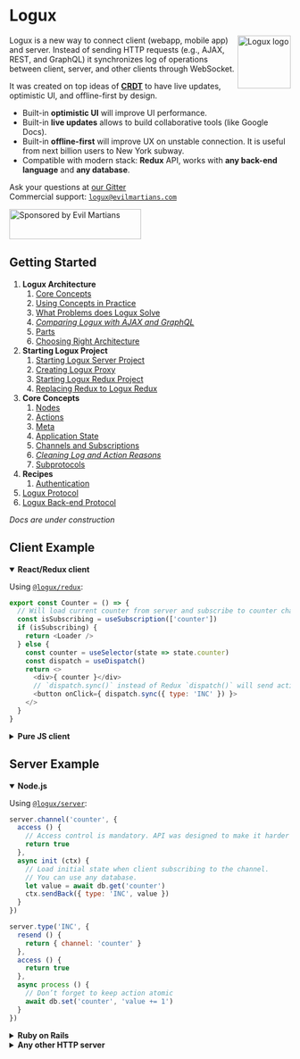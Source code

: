 # Logux

<img align="right" width="95" height="95" title="Logux logo"
     src="https://cdn.rawgit.com/logux/logux/master/logo.svg">

Logux is a new way to connect client (webapp, mobile app) and server. Instead of sending HTTP requests (e.g., AJAX, REST, and GraphQL) it synchronizes log of operations between client, server, and other clients through WebSocket.

It was created on top ideas of **[CRDT]** to have live updates, optimistic UI, and offline-first by design.

* Built-in **optimistic UI** will improve UI performance.
* Built-in **live updates** allows to build collaborative tools (like Google Docs).
* Built-in **offline-first** will improve UX on unstable connection. It is useful from next billion users to New York subway.
* Compatible with modern stack: **Redux** API, works with **any back-end language** and **any database**.

Ask your questions at [our Gitter]<br>
Commercial support: [`logux@evilmartians.com`]

<a href="https://evilmartians.com/?utm_source=logux">
  <img src="https://evilmartians.com/badges/sponsored-by-evil-martians.svg"
       alt="Sponsored by Evil Martians" width="236" height="54">
</a>

[`logux@evilmartians.com`]: mailto:logux@evilmartians.com
[our Gitter]: https://gitter.im/logux/logux
[CRDT]: https://slides.com/ai/crdt


## Getting Started

1. **Logux Architecture**
   1. [Core Concepts](./1-architecture/1-core.md)
   2. [Using Concepts in Practice](./1-architecture/2-practice.md)
   3. [What Problems does Logux Solve](./1-architecture/3-solved.md)
   4. *[Comparing Logux with AJAX and GraphQL](./1-architecture/4-compare.md)*
   5. [Parts](./1-architecture/5-parts.md)
   6. [Choosing Right Architecture](./1-architecture/6-choosing.md)
2. **Starting Logux Project**
   1. [Starting Logux Server Project](./2-starting/1-creating-server.md)
   2. [Creating Logux Proxy](./2-starting/2-creating-proxy.md)
   3. [Starting Logux Redux Project](./2-starting/3-creating-redux.md)
   4. [Replacing Redux to Logux Redux](./2-starting/4-replacing-redux.md)
3. **Core Concepts**
   1. [Nodes](./3-concepts/1-node.md)
   2. [Actions](./3-concepts/2-action.md)
   3. [Meta](./3-concepts/3-meta.md)
   4. [Application State](./3-concepts/4-state.md)
   5. [Channels and Subscriptions](./3-concepts/5-subscription.md)
   6. *[Cleaning Log and Action Reasons](./3-concepts/6-reason.md)*
   7. [Subprotocols](./3-concepts/7-subprotocol.md)
4. **Recipes**
   1. [Authentication](./4-recipes/1-authentication.md)
5. [Logux Protocol](./protocol/spec.md)
6. [Logux Back-end Protocol](./backend-protocol/spec.md)

*Docs are under construction*


## Client Example

<details open><summary><b>React/Redux client</b></summary>

Using [`@logux/redux`](https://github.com/logux/redux/):

```js
export const Counter = () => {
  // Will load current counter from server and subscribe to counter changes
  const isSubscribing = useSubscription(['counter'])
  if (isSubscribing) {
    return <Loader />
  } else {
    const counter = useSelector(state => state.counter)
    const dispatch = useDispatch()
    return <>
      <div>{ counter }</div>
      // `dispatch.sync()` instead of Redux `dispatch()` will send action to all clients
      <button onClick={ dispatch.sync({ type: 'INC' }) }>
    </>
  }
}
```

</details>
<details><summary><b>Pure JS client</b></summary>

Using [`@logux/client`](https://github.com/logux/client/):

```js
log.on('add', (action, meta) => {
  if (action.type === 'INC') {
    counter.innerHTML = parseInt(counter.innerHTML) + 1
  }
})

increase.addEventListener('click', () => {
  log.add({ type: 'INC' }, { sync: true })
})

log.add({ type: 'logux/subscribe' channel: 'counter' }, { sync: true })
```

</details>


## Server Example

<details open><summary><b>Node.js</b></summary>

Using [`@logux/server`](https://github.com/logux/server/):

```js
server.channel('counter', {
  access () {
    // Access control is mandatory. API was designed to make it harder to write dangerous code.
    return true
  },
  async init (ctx) {
    // Load initial state when client subscribing to the channel.
    // You can use any database.
    let value = await db.get('counter')
    ctx.sendBack({ type: 'INC', value })
  }
})

server.type('INC', {
  resend () {
    return { channel: 'counter' }
  },
  access () {
    return true
  },
  async process () {
    // Don’t forget to keep action atomic
    await db.set('counter', 'value += 1')
  }
})
```

</details>
<details><summary><b>Ruby on Rails</b></summary>

Using [`logux_rails`](https://github.com/logux/logux_rails/):

```ruby
# app/logux/channels/counter.rb
module Channels
  class Counter < Logux::ChannelController
    def initial_data
      [{ type: 'INC', value: db.counter }]
    end
  end
end
```

```ruby
# app/logux/actions/inc.rb
module Actions
  class Inc < Logux::ActionController
    def inc
      # Don’t forget to keep action atomic
      db.update_counter! 'value += 1'
    end
  end
end
```

```ruby
# app/logux/policies/channels/counter.rb
module Policies
  module Channels
    class Counter < Policies::Base
      # Access control is mandatory. API was designed to make it harder to write dangerous code.
      def subscribe?
        true
      end
    end
  end
end
```

```ruby
# app/logux/policies/actions/inc.rb
module Policies
  module Actions
    class inc < Policies::Base
      def inc?
        true
      end
    end
  end
end
```

</details>
<details><summary><b>Any other HTTP server</b></summary>

You can use any HTTP server with Logux WebSocket proxy server. Here PHP pseudocode:

```php
<?php
$req = json_decode(file_get_contents('php://input'), true);
if ($req['password'] == LOGUX_PASSWORD) {
  foreach ($req['commands'] as $command) {
    if ($command[0] == 'action') {
      $action = $command[1];
      $meta = $command[2];

      if ($action['type'] == 'logux/subscribe') {
        echo '[["approved"],';
        $value = $db->getCounter();
        send_json_http_post(LOGUX_HOST, [
          'password' => LOGUX_PASSWORD,
          'version' => 1,
          'commands' => [
            [
              'action',
              ['type' => 'INC', 'value' => $value],
              ['clients' => get_client_id($meta['id'])]
            ]
          ]
        ]);
        echo '["processed"]]';

      } elseif ($action['type'] == 'inc') {
        $db->updateCounter('value += 1');
        echo '[["approved"],["processed"]]';
      }
    }
  }
}
```

</details>
